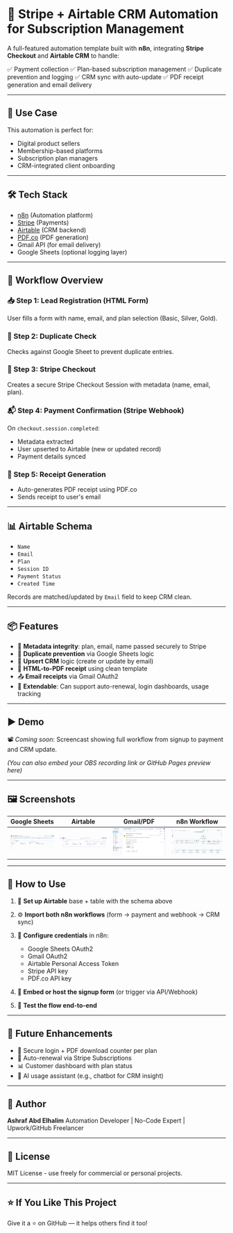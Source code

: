 # 🔁 Stripe + Airtable CRM Automation for Subscription Management

A full-featured automation template built with **n8n**, integrating **Stripe Checkout** and **Airtable CRM** to handle:

✅ Payment collection
✅ Plan-based subscription management
✅ Duplicate prevention and logging
✅ CRM sync with auto-update
✅ PDF receipt generation and email delivery

---

## 🎯 Use Case

This automation is perfect for:

* Digital product sellers
* Membership-based platforms
* Subscription plan managers
* CRM-integrated client onboarding

---

## 🛠️ Tech Stack

* [n8n](https://n8n.io/) (Automation platform)
* [Stripe](https://stripe.com/) (Payments)
* [Airtable](https://airtable.com/) (CRM backend)
* [PDF.co](https://pdf.co/) (PDF generation)
* Gmail API (for email delivery)
* Google Sheets (optional logging layer)

---

## 🔧 Workflow Overview

### 📥 Step 1: Lead Registration (HTML Form)

User fills a form with name, email, and plan selection (Basic, Silver, Gold).

### 🔎 Step 2: Duplicate Check

Checks against Google Sheet to prevent duplicate entries.

### 🧾 Step 3: Stripe Checkout

Creates a secure Stripe Checkout Session with metadata (name, email, plan).

### 📬 Step 4: Payment Confirmation (Stripe Webhook)

On `checkout.session.completed`:

* Metadata extracted
* User upserted to Airtable (new or updated record)
* Payment details synced

### 📄 Step 5: Receipt Generation

* Auto-generates PDF receipt using PDF.co
* Sends receipt to user's email

---

## 📊 Airtable Schema

* `Name`
* `Email`
* `Plan`
* `Session ID`
* `Payment Status`
* `Created Time`

Records are matched/updated by `Email` field to keep CRM clean.

---

## 📦 Features

* 🔐 **Metadata integrity**: plan, email, name passed securely to Stripe
* 🚫 **Duplicate prevention** via Google Sheets logic
* 🔁 **Upsert CRM** logic (create or update by email)
* 🧾 **HTML-to-PDF receipt** using clean template
* 📤 **Email receipts** via Gmail OAuth2
* 🧠 **Extendable**: Can support auto-renewal, login dashboards, usage tracking

---

## ▶️ Demo

📽️ *Coming soon*: Screencast showing full workflow from signup to payment and CRM update.

*(You can also embed your OBS recording link or GitHub Pages preview here)*

---

## 🖼️ Screenshots

| Google Sheets | Airtable | Gmail/PDF | n8n Workflow |
|---------------|----------|--------|--------------|
| ![](screenshots/subscription_table.png) | ![](screenshots/Leads_payment.png) | ![](screenshots/Gmail-notification-pdf-receipt.png) | ![](screenshots/workflow.png) |


---

## 🚀 How to Use

1. 🔧 **Set up Airtable** base + table with the schema above
2. ⚙️ **Import both n8n workflows** (form → payment and webhook → CRM sync)
3. 🔑 **Configure credentials** in n8n:

   * Google Sheets OAuth2
   * Gmail OAuth2
   * Airtable Personal Access Token
   * Stripe API key
   * PDF.co API key
4. 🔗 **Embed or host the signup form** (or trigger via API/Webhook)
5. 🧪 **Test the flow end-to-end**

---

## 📌 Future Enhancements

* 🔐 Secure login + PDF download counter per plan
* 📆 Auto-renewal via Stripe Subscriptions
* 📊 Customer dashboard with plan status
* 🧠 AI usage assistant (e.g., chatbot for CRM insight)

---

## 👤 Author

**Ashraf Abd Elhalim**
Automation Developer | No-Code Expert | Upwork/GitHub Freelancer

---

## 🪪 License

MIT License - use freely for commercial or personal projects.

---

## ⭐ If You Like This Project

Give it a ⭐ on GitHub — it helps others find it too!
